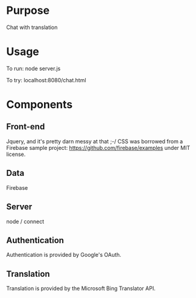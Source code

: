 # Purpose
Chat with translation
# Usage 

To run: node server.js

To try: localhost:8080/chat.html

# Components

## Front-end
Jquery, and it's pretty darn messy at that ;-/ 
CSS was borrowed from a Firebase sample project: https://github.com/firebase/examples under MIT license.

## Data 
Firebase

## Server
node / connect

## Authentication
Authentication is provided by Google's OAuth.

## Translation
Translation is provided by the Microsoft Bing Translator API.  
